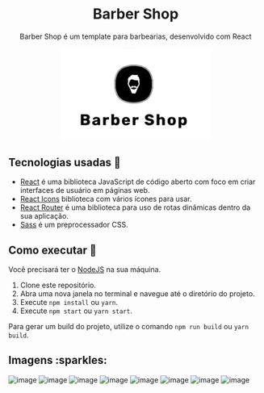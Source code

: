 <h1 align="center">Barber Shop</h1>
<p align="center">Barber Shop é um template para barbearias, desenvolvido com React</p>
<p align="center"><img width=300 src="./barber-shop.png" /></p>

## Tecnologias usadas :rocket:

- [React](https://pt-br.reactjs.org/) é uma biblioteca JavaScript de código aberto com foco em criar interfaces de usuário em páginas web.
- [React Icons](https://react-icons.github.io/react-icons/) biblioteca com vários ícones para usar.
- [React Router](https://reactrouter.com/) é uma biblioteca para uso de rotas dinâmicas dentro da sua aplicação.
- [Sass](https://sass-lang.com/) é um preprocessador CSS.

## Como executar :hammer:

Você precisará ter o [NodeJS](https://nodejs.org/en/) na sua máquina.

1. Clone este repositório.
2. Abra uma nova janela no terminal e navegue até o diretório do projeto.
3. Execute `npm install` ou `yarn`.
4. Execute `npm start` ou `yarn start`.

Para gerar um build do projeto, utilize o comando `npm run build` ou `yarn build`.

<h2>Imagens :sparkles:</h2>

![image](https://user-images.githubusercontent.com/59753526/120907471-1e139480-c638-11eb-9db8-5410eb939ff3.png)
![image](https://user-images.githubusercontent.com/59753526/120907541-c0cc1300-c638-11eb-8217-5071aaea9d6c.png)
![image](https://user-images.githubusercontent.com/59753526/120907480-34215500-c638-11eb-83db-0c85842a15b3.png)
![image](https://user-images.githubusercontent.com/59753526/120907484-3daabd00-c638-11eb-8a79-fee3b12cc20a.png)
![image](https://user-images.githubusercontent.com/59753526/120907511-7ea2d180-c638-11eb-8085-2950a1e5f6a3.png)
![image](https://user-images.githubusercontent.com/59753526/120907489-4e5b3300-c638-11eb-980e-318c0ec36adf.png)
![image](https://user-images.githubusercontent.com/59753526/120907534-b0b43380-c638-11eb-883e-93806534acd8.png)
![image](https://user-images.githubusercontent.com/59753526/120907524-91b5a180-c638-11eb-9b5c-e8fa89d5e263.png)
